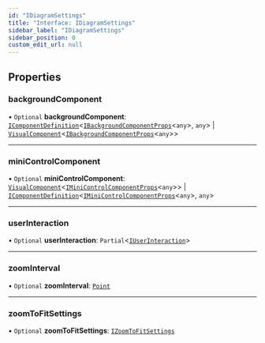 ```yaml
---
id: "IDiagramSettings"
title: "Interface: IDiagramSettings"
sidebar_label: "IDiagramSettings"
sidebar_position: 0
custom_edit_url: null
---
```


## Properties

### backgroundComponent

• `Optional` **backgroundComponent**: [`IComponentDefinition`](IComponentDefinition)<[`IBackgroundComponentProps`](IBackgroundComponentProps)<`any`\>, `any`\> \| [`VisualComponent`](../#visualcomponent)<[`IBackgroundComponentProps`](IBackgroundComponentProps)<`any`\>\>

___

### miniControlComponent

• `Optional` **miniControlComponent**: [`VisualComponent`](../#visualcomponent)<[`IMiniControlComponentProps`](IMiniControlComponentProps)<`any`\>\> \| [`IComponentDefinition`](IComponentDefinition)<[`IMiniControlComponentProps`](IMiniControlComponentProps)<`any`\>, `any`\>

___

### userInteraction

• `Optional` **userInteraction**: `Partial`<[`IUserInteraction`](IUserInteraction)\>

___

### zoomInterval

• `Optional` **zoomInterval**: [`Point`](../#point)

___

### zoomToFitSettings

• `Optional` **zoomToFitSettings**: [`IZoomToFitSettings`](IZoomToFitSettings)

